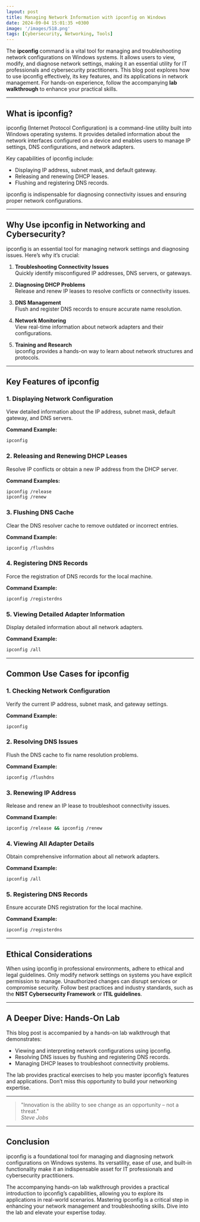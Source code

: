 ```yaml
---
layout: post
title: Managing Network Information with ipconfig on Windows
date: 2024-09-04 15:01:35 +0300
image: '/images/518.png'
tags: [Cybersecurity, Networking, Tools]
---
```


The **ipconfig** command is a vital tool for managing and troubleshooting network configurations on Windows systems. It allows users to view, modify, and diagnose network settings, making it an essential utility for IT professionals and cybersecurity practitioners. This blog post explores how to use ipconfig effectively, its key features, and its applications in network management. For hands-on experience, follow the accompanying **lab walkthrough** to enhance your practical skills.

---

## What is ipconfig?

ipconfig (Internet Protocol Configuration) is a command-line utility built into Windows operating systems. It provides detailed information about the network interfaces configured on a device and enables users to manage IP settings, DNS configurations, and network adapters.

Key capabilities of ipconfig include:
- Displaying IP address, subnet mask, and default gateway.  
- Releasing and renewing DHCP leases.  
- Flushing and registering DNS records.  

ipconfig is indispensable for diagnosing connectivity issues and ensuring proper network configurations.

---

## Why Use ipconfig in Networking and Cybersecurity?

ipconfig is an essential tool for managing network settings and diagnosing issues. Here’s why it’s crucial:

1. **Troubleshooting Connectivity Issues**  
   Quickly identify misconfigured IP addresses, DNS servers, or gateways.

2. **Diagnosing DHCP Problems**  
   Release and renew IP leases to resolve conflicts or connectivity issues.

3. **DNS Management**  
   Flush and register DNS records to ensure accurate name resolution.

4. **Network Monitoring**  
   View real-time information about network adapters and their configurations.

5. **Training and Research**  
   ipconfig provides a hands-on way to learn about network structures and protocols.

---

## Key Features of ipconfig

### 1. **Displaying Network Configuration**
View detailed information about the IP address, subnet mask, default gateway, and DNS servers.

**Command Example:**
```bash
ipconfig
```

### 2. **Releasing and Renewing DHCP Leases**
Resolve IP conflicts or obtain a new IP address from the DHCP server.

**Command Examples:**
```bash
ipconfig /release
ipconfig /renew
```

### 3. **Flushing DNS Cache**
Clear the DNS resolver cache to remove outdated or incorrect entries.

**Command Example:**
```bash
ipconfig /flushdns
```

### 4. **Registering DNS Records**
Force the registration of DNS records for the local machine.

**Command Example:**
```bash
ipconfig /registerdns
```

### 5. **Viewing Detailed Adapter Information**
Display detailed information about all network adapters.

**Command Example:**
```bash
ipconfig /all
```

---

## Common Use Cases for ipconfig

### 1. **Checking Network Configuration**
Verify the current IP address, subnet mask, and gateway settings.

**Command Example:**
```bash
ipconfig
```

### 2. **Resolving DNS Issues**
Flush the DNS cache to fix name resolution problems.

**Command Example:**
```bash
ipconfig /flushdns
```

### 3. **Renewing IP Address**
Release and renew an IP lease to troubleshoot connectivity issues.

**Command Example:**
```bash
ipconfig /release && ipconfig /renew
```

### 4. **Viewing All Adapter Details**
Obtain comprehensive information about all network adapters.

**Command Example:**
```bash
ipconfig /all
```

### 5. **Registering DNS Records**
Ensure accurate DNS registration for the local machine.

**Command Example:**
```bash
ipconfig /registerdns
```

---

## Ethical Considerations

When using ipconfig in professional environments, adhere to ethical and legal guidelines. Only modify network settings on systems you have explicit permission to manage. Unauthorized changes can disrupt services or compromise security. Follow best practices and industry standards, such as the **NIST Cybersecurity Framework** or **ITIL guidelines**.

---

## A Deeper Dive: Hands-On Lab

This blog post is accompanied by a hands-on lab walkthrough that demonstrates:
- Viewing and interpreting network configurations using ipconfig.
- Resolving DNS issues by flushing and registering DNS records.
- Managing DHCP leases to troubleshoot connectivity problems.

The lab provides practical exercises to help you master ipconfig’s features and applications. Don’t miss this opportunity to build your networking expertise.

---

> "Innovation is the ability to see change as an opportunity – not a threat."  
> <cite>Steve Jobs</cite>

---

## Conclusion

ipconfig is a foundational tool for managing and diagnosing network configurations on Windows systems. Its versatility, ease of use, and built-in functionality make it an indispensable asset for IT professionals and cybersecurity practitioners.

The accompanying hands-on lab walkthrough provides a practical introduction to ipconfig’s capabilities, allowing you to explore its applications in real-world scenarios. Mastering ipconfig is a critical step in enhancing your network management and troubleshooting skills. Dive into the lab and elevate your expertise today.
